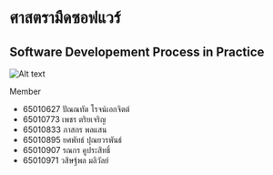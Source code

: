 # **ศาสตรามืดซอฟแวร์**
## Software Developement Process in Practice

![Alt text]([https://assets.digitalocean.com/articles/alligator/boo.svg](https://cdn.readawrite.com/articles/17017/17016860/chapter/4316834746c46b931d4e3853a8ef1a3a/thumbnail/small.gif?1) "a title")

Member
- 65010627 ปัณณทัต โรจน์เอกจิตต์
- 65010773 เพชร ตริยเจริญ
- 65010833 ภาสกร พลแสน
- 65010895 ยศพัทธ์ ปุณยวรพันธ์
- 65010907 รณกร คูประสิทธิ์
- 65010971 วสิษฐ์พล มลิวัลย์
